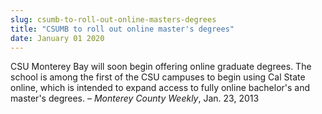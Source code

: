 ```yaml
---
slug: csumb-to-roll-out-online-masters-degrees
title: "CSUMB to roll out online master's degrees"
date: January 01 2020
---
```


<p>CSU Monterey Bay will soon begin offering online graduate degrees. The school is among the first of the CSU campuses to begin using Cal State online, which is intended to expand access to fully online bachelor's and master's degrees. – <em>Monterey County Weekly</em>, Jan. 23, 2013
</p>
